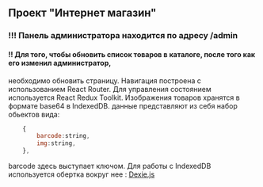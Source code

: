 ## Проект "Интернет магазин"

### !!! Панель администратора находится по адресу /admin
#### !! Для того, чтобы обновить список товаров в каталоге, после того как его изменил администратор,
необходимо обновить страницу.
Навигация построена с использованием React Router.
Для управления состоянием используется React Redux Toolkit.
Изображения товаров хранятся в формате base64 в IndexedDB.
данные представляют из себя набор обьектов вида:

```javascript
	{
		barcode:string,
		img:string,
	},
```

barcode здесь выступает ключом.
Для работы с IndexedDB используется обертка вокруг нее : [Dexie.js](https://dexie.org/)

